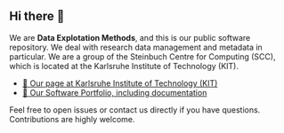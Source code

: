 ## Hi there 👋

We are **Data Explotation Methods**, and this is our public software repository. We deal with research data management and metadata in particular. We are a group of the Steinbuch Centre for Computing (SCC), which is located at the Karlsruhe Institute of Technology (KIT).

- [🔎 Our page at Karlsruhe Institute of Technology (KIT)](https://www.scc.kit.edu/en/aboutus/dem.php)
- [🚀 Our Software Portfolio, including documentation](https://kit-data-manager.github.io/webpage/)

Feel free to open issues or contact us directly if you have questions. Contributions are highly welcome.

<!--

**Here are some ideas to get you started:**

🙋‍♀️ A short introduction - what is your organization all about?
🌈 Contribution guidelines - how can the community get involved?
👩‍💻 Useful resources - where can the community find your docs? Is there anything else the community should know?
🍿 Fun facts - what does your team eat for breakfast?
🧙 Remember, you can do mighty things with the power of [Markdown](https://docs.github.com/github/writing-on-github/getting-started-with-writing-and-formatting-on-github/basic-writing-and-formatting-syntax)
-->
